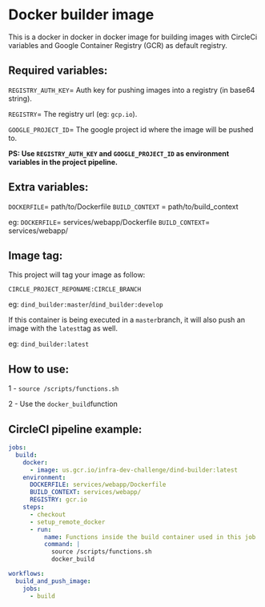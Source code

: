 # Docker builder image

This is a docker in docker in docker image for building images with CircleCi variables and Google Container Registry (GCR) as default registry.

## Required variables:

`REGISTRY_AUTH_KEY`= Auth key for pushing images into a registry (in base64 string).

`REGISTRY`= The registry url (eg: `gcp.io`).

`GOOGLE_PROJECT_ID`= The google project id where the image will be pushed to.

**PS: Use `REGISTRY_AUTH_KEY` and `GOOGLE_PROJECT_ID` as environment 	variables in the project pipeline.**

## Extra variables:
`DOCKERFILE`= path/to/Dockerfile
`BUILD_CONTEXT` = path/to/build_context

eg:
`DOCKERFILE`= services/webapp/Dockerfile
`BUILD_CONTEXT`= services/webapp/

## Image tag:

This project will tag your image as follow:

`CIRCLE_PROJECT_REPONAME:CIRCLE_BRANCH`

eg: `dind_builder:master`/`dind_builder:develop`

If this container is being executed in a `master`branch, it will also push an image with the `latest`tag as well.

eg: `dind_builder:latest`

## How to use:

1 - `source /scripts/functions.sh`

2 - Use the `docker_build`function

## CircleCI pipeline example:

```yaml
jobs:
  build:
    docker:
      - image: us.gcr.io/infra-dev-challenge/dind-builder:latest
    environment:
      DOCKERFILE: services/webapp/Dockerfile
      BUILD_CONTEXT: services/webapp/
      REGISTRY: gcr.io
    steps:
      - checkout
      - setup_remote_docker
      - run:
          name: Functions inside the build container used in this job
          command: |
            source /scripts/functions.sh
            docker_build

workflows:
  build_and_push_image:
    jobs:
      - build
